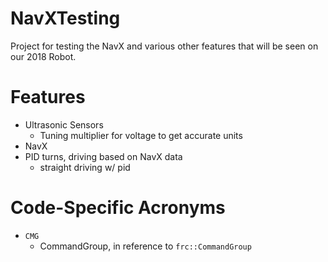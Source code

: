 # NavXTesting
Project for testing the NavX and various other features that will be seen on our 2018 Robot.

# Features
- Ultrasonic Sensors
  - Tuning multiplier for voltage to get accurate units
- NavX
- PID turns, driving based on NavX data
  - straight driving w/ pid

# Code-Specific Acronyms
- `CMG`
  - CommandGroup, in reference to `frc::CommandGroup`

